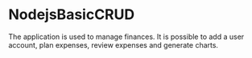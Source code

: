 # NodejsBasicCRUD

The application is used to manage finances. 
It is possible to add a user account, plan expenses, review expenses and generate charts.
